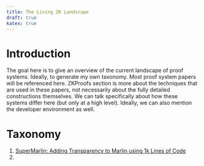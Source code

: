 ```yaml
--- 
title: The Living ZK Landscape 
draft: true 
katex: true 
--- 
```


# Introduction 

The goal here is to give an overview of the current landscape of proof systems. Ideally, to generate my own taxonomy. Most proof system papers will be
referenced here. ZKProofs section is more about the techniques that are used in these papers, not necessarily about the fully detailed constructions
themselves. We can talk specifically about how these systems differ here (but only at a high level). Ideally, we can also mention the developer
environment as well. 

# Taxonomy 

1. [SuperMarlin: Adding Transparency to Marlin using 1k Lines of Code](https://www.omershlomovits.com/blog/entry-05-zgz8w)
2. 


